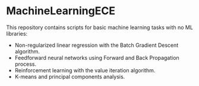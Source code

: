 # MachineLearningECE

This repository contains scripts for basic machine learning tasks with no ML libraries:

- Non-regularized linear regression with the Batch Gradient Descent algorithm.
- Feedforward neural networks using Forward and Back Propagation process.
- Reinforcement learning with the value iteration algorithm.
- K-means and principal components analysis.

